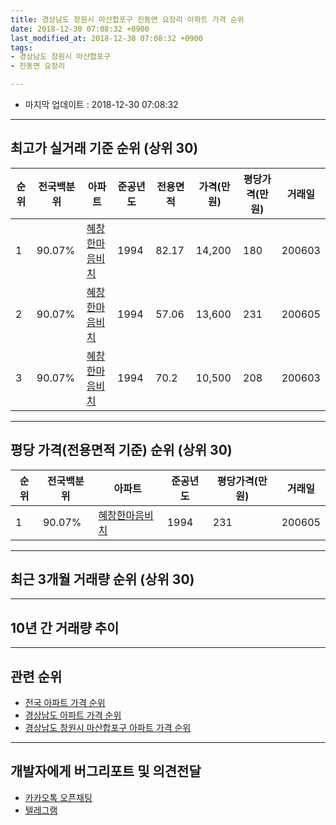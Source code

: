 ```yaml
---
title: 경상남도 창원시 마산합포구 진동면 요장리 아파트 가격 순위
date: 2018-12-30 07:08:32 +0900
last_modified_at: 2018-12-30 07:08:32 +0900
tags:
- 경상남도 창원시 마산합포구
- 진동면 요장리

---
```


* 마지막 업데이트 : 2018-12-30 07:08:32

---

## 최고가 실거래 기준 순위 (상위 30)


|순위|전국백분위|아파트|준공년도|전용면적|가격(만원)|평당가격(만원)|거래일|
|---|---|---|---|---|---|---|---|
|1|90.07%|[혜창한마음비치](https://search.naver.com/search.naver?query=%EA%B2%BD%EC%83%81%EB%82%A8%EB%8F%84+%EC%B0%BD%EC%9B%90%EC%8B%9C+%EB%A7%88%EC%82%B0%ED%95%A9%ED%8F%AC%EA%B5%AC+%EC%A7%84%EB%8F%99%EB%A9%B4+%EC%9A%94%EC%9E%A5%EB%A6%AC+%ED%98%9C%EC%B0%BD%ED%95%9C%EB%A7%88%EC%9D%8C%EB%B9%84%EC%B9%98)|1994|82.17|14,200|180|200603|
|2|90.07%|[혜창한마음비치](https://search.naver.com/search.naver?query=%EA%B2%BD%EC%83%81%EB%82%A8%EB%8F%84+%EC%B0%BD%EC%9B%90%EC%8B%9C+%EB%A7%88%EC%82%B0%ED%95%A9%ED%8F%AC%EA%B5%AC+%EC%A7%84%EB%8F%99%EB%A9%B4+%EC%9A%94%EC%9E%A5%EB%A6%AC+%ED%98%9C%EC%B0%BD%ED%95%9C%EB%A7%88%EC%9D%8C%EB%B9%84%EC%B9%98)|1994|57.06|13,600|231|200605|
|3|90.07%|[혜창한마음비치](https://search.naver.com/search.naver?query=%EA%B2%BD%EC%83%81%EB%82%A8%EB%8F%84+%EC%B0%BD%EC%9B%90%EC%8B%9C+%EB%A7%88%EC%82%B0%ED%95%A9%ED%8F%AC%EA%B5%AC+%EC%A7%84%EB%8F%99%EB%A9%B4+%EC%9A%94%EC%9E%A5%EB%A6%AC+%ED%98%9C%EC%B0%BD%ED%95%9C%EB%A7%88%EC%9D%8C%EB%B9%84%EC%B9%98)|1994|70.2|10,500|208|200603|


---

## 평당 가격(전용면적 기준) 순위 (상위 30)


|순위|전국백분위|아파트|준공년도|평당가격(만원)|거래일|
|---|---|---|---|---|---|
|1|90.07%|[혜창한마음비치](https://search.naver.com/search.naver?query=%EA%B2%BD%EC%83%81%EB%82%A8%EB%8F%84+%EC%B0%BD%EC%9B%90%EC%8B%9C+%EB%A7%88%EC%82%B0%ED%95%A9%ED%8F%AC%EA%B5%AC+%EC%A7%84%EB%8F%99%EB%A9%B4+%EC%9A%94%EC%9E%A5%EB%A6%AC+%ED%98%9C%EC%B0%BD%ED%95%9C%EB%A7%88%EC%9D%8C%EB%B9%84%EC%B9%98)|1994|231|200605|


---

## 최근 3개월 거래량 순위 (상위 30)


<div style="width:100%;">
    <canvas id="deal_count_ranking" height="250"></canvas>
</div>


<script>
new Chart(document.getElementById("deal_count_ranking"), {
    type: 'horizontalBar',
    data: {
        labels: ['혜창한마음비치'],
        datasets: [{
            label: '실거래 수',
            data: [3],
            borderColor: "rgba(255, 0, 128, 1)",
            backgroundColor: "rgba(255, 0, 128, 0.5)",
            fill: false,
        }]
    },
    options: {
        responsive: true,
        title: {
            display: true,
            text: '최근 3개월 거래량 순위'
        },
        tooltips: {
            mode: 'index',
            intersect: false,
            callbacks: {
                title: function(tooltipItems, data) {
                    return "실거래 수:";
                },
                label: function(tooltipItem, data) {
                    return data.labels[tooltipItem.index] + ": " + tooltipItem.xLabel;
                }
            }
        },
        hover: {
            mode: 'nearest',
            intersect: true
        },
        scales: {
            xAxes: [{
                display: true,
                scaleLabel: {
                    display: true,
                    labelString: '실거래 수'
                },
                ticks: {
                    suggestedMin: 0,
                }
            }],
            yAxes: [{
                display: true,
                ticks: {
                    autoSkip: false,
                    callback: function(value, index, values) {
                        if (value.length > 15)
                            return value.substr(0, 13) + "...";
                        else
                            return value;
                    }
                },
                scaleLabel: {
                    display: false,
                }
            }]
        }
    }
});

</script>


---

## 10년 간 거래량 추이


<div style="width:100%;">
    <canvas id="deal_progress" height="250"></canvas>
</div>

<script>
new Chart(document.getElementById("deal_progress"), {
    type: 'line',
    data: {
        labels: ['200812','200901','200902','200903','200904','200905','200906','200907','200908','200909','200910','200911','200912','201001','201002','201003','201004','201005','201006','201007','201008','201009','201010','201011','201012','201101','201102','201103','201104','201105','201106','201107','201108','201109','201110','201111','201112','201201','201202','201203','201204','201205','201206','201207','201208','201209','201210','201211','201212','201301','201302','201303','201304','201305','201306','201307','201308','201309','201310','201311','201312','201401','201402','201403','201404','201405','201406','201407','201408','201409','201410','201411','201412','201501','201502','201503','201504','201505','201506','201507','201508','201509','201510','201511','201512','201601','201602','201603','201604','201605','201606','201607','201608','201609','201610','201611','201612','201701','201702','201703','201704','201705','201706','201707','201708','201709','201710','201711','201712','201801','201802','201803','201804','201805','201806','201807','201808','201809','201810','201811','201812'],
        datasets: [{
            label: '실거래 수',
            pointRadius: 1,
            data: [0, 0, 2, 2, 0, 1, 2, 1, 0, 1, 2, 1, 3, 1, 2, 2, 4, 0, 2, 1, 3, 1, 2, 2, 2, 1, 2, 4, 3, 3, 2, 1, 2, 1, 1, 3, 1, 1, 2, 1, 0, 2, 0, 1, 0, 0, 1, 2, 0, 0, 1, 0, 1, 1, 0, 0, 1, 1, 1, 0, 1, 0, 2, 0, 3, 0, 0, 0, 1, 1, 0, 2, 1, 0, 1, 3, 0, 4, 2, 2, 1, 2, 1, 0, 1, 0, 1, 2, 0, 2, 4, 0, 1, 1, 1, 2, 1, 1, 0, 0, 4, 3, 0, 1, 1, 0, 0, 1, 2, 0, 0, 1, 0, 2, 1, 1, 2, 1, 2, 1, 0],
            borderColor: "rgba(255, 201, 14, 1)",
            backgroundColor: "rgba(255, 201, 14, 0.5)",
            fill: true,
        }]
    },
    options: {
        responsive: true,
        title: {
            display: true,
            text: '10년간 거래량 추이'
        },
        tooltips: {
            mode: 'index',
            intersect: false,
        },
        hover: {
            mode: 'nearest',
            intersect: true
        },
        scales: {
            xAxes: [{
                display: true,
                scaleLabel: {
                    display: true,
                    labelString: '년/월'
                }
            }],
            yAxes: [{
                display: true,
                ticks: {
                    suggestedMin: 0,
                },
                scaleLabel: {
                    display: true,
                    labelString: '실거래 수'
                }
            }]
        }
    }
});

</script>


---

## 관련 순위

- [전국 아파트 가격 순위](https://inasie.github.io/apt-ranking/전국)
- [경상남도 아파트 가격 순위](https://inasie.github.io/apt-ranking/경상남도)
- [경상남도 창원시 마산합포구 아파트 가격 순위](https://inasie.github.io/apt-ranking/경상남도-창원시-마산합포구)


---

## 개발자에게 버그리포트 및 의견전달

- [카카오톡 오픈채팅](https://open.kakao.com/o/gLJUAP4)
- [텔레그램](https://t.me/inasie)


